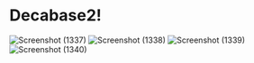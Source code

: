 # Decabase2!

![Screenshot (1337)](https://user-images.githubusercontent.com/65817609/218962475-c60c313a-95a6-43a2-a3b0-62d397f510a1.png)
![Screenshot (1338)](https://user-images.githubusercontent.com/65817609/218962505-07436cd1-caea-4120-99cf-1c12c0e6f82a.png)
![Screenshot (1339)](https://user-images.githubusercontent.com/65817609/218962523-78a09bea-adb6-4bb0-878f-4d7d45ed4f8d.png)
![Screenshot (1340)](https://user-images.githubusercontent.com/65817609/218962550-98aefe77-3c67-4c2f-b00f-ffcb2fa8ec3a.png)
